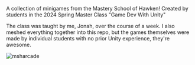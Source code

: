 A collection of minigames from the Mastery School of Hawken!
Created by students in the 2024 Spring Master Class "Game Dev With Unity"

The class was taught by me, Jonah, over the course of a week.  I also meshed everything together into this repo, but the games themselves were made by individual students with no prior Unity experience, they're awesome.

![msharcade](https://github.com/user-attachments/assets/ffafa996-4a0b-44c4-a70b-7be546661819)
